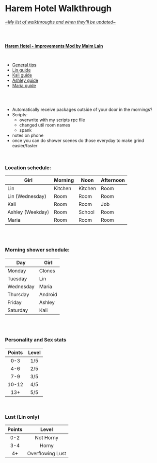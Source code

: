 # Harem Hotel Walkthrough
[*\~My list of walkthroughs and when they'll be updated\~*](https://www.patreon.com/maimlain)

<br>
<br>

[**Harem Hotel - Improvements Mod by Maim Lain**](https://github.com/maim-lain/haremhotel/blob/master/mod.md)

<br>

- [General tips](https://github.com/maim-lain/haremhotel/blob/master/lin.md)
- [Lin guide](https://github.com/maim-lain/haremhotel/blob/master/lin.md)
- [Kali guide](https://github.com/maim-lain/haremhotel/blob/master/kali.md)
- [Ashley guide](https://github.com/maim-lain/haremhotel/blob/master/ashley.md)
- [Maria guide](https://github.com/maim-lain/haremhotel/blob/master/maria.md)

<br>
<br>

- Automatically receive packages outside of your door in the mornings?
- Scripts:
  - overwrite with my scripts rpc file
  - changed util room names
  - spank
- notes on phone
- once you can do shower scenes do those everyday to make grind easier/faster

<br>

### Location schedule:
Girl | Morning | Noon | Afternoon
--- | --- | --- | ---
Lin | Kitchen | Kitchen | Room
Lin (Wednesday) | Room | Room | Room
Kali | Room | Room | Job
Ashley (Weekday) | Room | School | Room
Maria | Room | Room | Room

<br>
<br>

### Morning shower schedule:
Day | Girl
--- | ---
Monday | Clones
Tuesday | Lin
Wednesday | Maria
Thursday | Android
Friday | Ashley
Saturday | Kali

<br>
<br>

### Personality and Sex stats
Points | Level
:---: | :---:
0-3 | 1/5
4-6 | 2/5
7-9 | 3/5
10-12 | 4/5
13+ | 5/5

<br>

### Lust (Lin only)
Points | Level
:---: | :---:
0-2 | Not Horny
3-4 | Horny
4+ | Overflowing Lust

<br>
<br>
<br>
<br>
<br>
